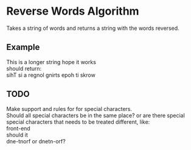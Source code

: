 # Reverse Words Algorithm

Takes a string of words and returns a string with the words reversed.

## Example

This is a longer string hope it works </br>
should return: </br>
sihT si a regnol gnirts epoh ti skrow </br>

## TODO

Make support and rules for for special characters. </br>
Should all special characters be in the same place? or are there special special characters that needs to be treated different, like: </br>
front-end </br>
should it </br>
dne-tnorf or dnetn-orf? </br>
